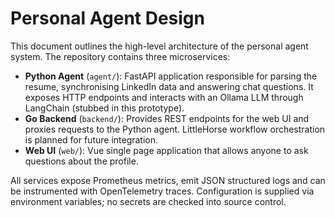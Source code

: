 # Personal Agent Design

This document outlines the high-level architecture of the personal agent
system. The repository contains three microservices:

- **Python Agent** (`agent/`): FastAPI application responsible for parsing the
  resume, synchronising LinkedIn data and answering chat questions. It exposes
  HTTP endpoints and interacts with an Ollama LLM through LangChain (stubbed in
  this prototype).
- **Go Backend** (`backend/`): Provides REST endpoints for the web UI and
  proxies requests to the Python agent. LittleHorse workflow orchestration is
  planned for future integration.
- **Web UI** (`web/`): Vue single page application that allows anyone to ask
  questions about the profile.

All services expose Prometheus metrics, emit JSON structured logs and can be
instrumented with OpenTelemetry traces. Configuration is supplied via
environment variables; no secrets are checked into source control.
